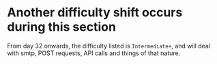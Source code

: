 # Another difficulty shift occurs during this section

From day 32 onwards, the difficulty listed is `Intermediate+`, and will deal
with smtp, POST requests, API calls and things of that nature.
